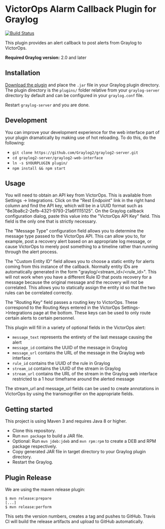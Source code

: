 # VictorOps Alarm Callback Plugin for Graylog

[![Build Status](https://travis-ci.org/mcdermj/graylog-plugin-victorops-alarmcallback.svg?branch=master)](https://travis-ci.org/mcdermj/graylog-plugin-victorops-alarmcallback)

This plugin provides an alert callback to post alerts from Graylog to VictorOps.

**Required Graylog version:** 2.0 and later

Installation
------------

[Download the plugin](https://github.com/kivra/graylog-plugin-victorops-alarmcallback/releases)
and place the `.jar` file in your Graylog plugin directory. The plugin directory
is the `plugins/` folder relative from your `graylog-server` directory by default
and can be configured in your `graylog.conf` file.

Restart `graylog-server` and you are done.

Development
-----------

You can improve your development experience for the web interface part of your plugin
dramatically by making use of hot reloading. To do this, do the following:

* `git clone https://github.com/Graylog2/graylog2-server.git`
* `cd graylog2-server/graylog2-web-interface`
* `ln -s $YOURPLUGIN plugin/`
* `npm install && npm start`

Usage
-----

You will need to obtain an API key from VictorOps.  This is available from
Settings -> Integrations.  Click on the "Rest Endpoint" link in the right hand column
and find the API key, which will be in a UUID format such as
"8e3ba8c2-2efb-4321-9793-21a6f1115125".  On the Graylog callback configuration dialog,
paste this value into the "VictorOps API Key" field.  This field is the only one that is
strictly necessary.

The "Message Type" configuration field allows you to determine the message type passed
to the VictorOps API.  This can allow you to, for example, post a recovery alert based
on an appropriate log message, or cause VictorOps to merely post something to a timeline
rather than running through the alert process.

The "Custom Entity ID" field allows you to choose a static entity for alerts coming from
this instance of the callback.  Normally entity IDs are automatically generated in the
form "graylog/<stream_id>/<rule_id>".  This will not work when you have a different
Rule ID that posts recovery for a message because the original message and the recovery
will not be correlated.  This allows you to statically assign the entity id so that the
two rules can be correlated correctly.

The "Routing Key" field passes a routing key to VictorOps.  These correspond to the
Routing Keys entered in the VictorOps Settings->Integrations page at the bottom.  These
keys can be used to only route certain alerts to certain personnel.

This plugin will fill in a variety of optional fields in the VictorOps alert:
* `message_text` represents the entirety of the last message causing the alert
* `message_id` contains the UUID of the message in Graylog
* `message_url` contains the URL of the message in the Graylog web interface
* `rule_id` contains the UUID of the rule in Graylog
* `stream_id` contains the UUID of the stream in Graylog
* `stream_url` contains the URL of the stream in the Graylog web interface restricted to a 1 hour timeframe around the alerted message

The stream_url and message_url fields can be used to create annotations in VictorOps by
using the transmogrifier on the appropriate fields. 

Getting started
---------------

This project is using Maven 3 and requires Java 8 or higher.

* Clone this repository.
* Run `mvn package` to build a JAR file.
* Optional: Run `mvn jdeb:jdeb` and `mvn rpm:rpm` to create a DEB and RPM package respectively.
* Copy generated JAR file in target directory to your Graylog plugin directory.
* Restart the Graylog.

Plugin Release
--------------

We are using the maven release plugin:

```
$ mvn release:prepare
[...]
$ mvn release:perform
```

This sets the version numbers, creates a tag and pushes to GitHub. Travis CI will build the release artifacts and upload to GitHub automatically.
